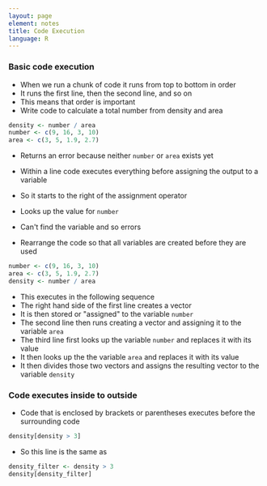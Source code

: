 ```yaml
---
layout: page
element: notes
title: Code Execution
language: R
---
```


### Basic code execution

* When we run a chunk of code it runs from top to bottom in order
* It runs the first line, then the second line, and so on
* This means that order is important
* Write code to calculate a total number from density and area

```r
density <- number / area
number <- c(9, 16, 3, 10)
area <- c(3, 5, 1.9, 2.7)
```

* Returns an error because neither `number` or `area` exists yet

* Within a line code executes everything before assigning the output to a variable
* So it starts to the right of the assignment operator
* Looks up the value for `number `
* Can't find the variable and so errors

* Rearrange the code so that all variables are created before they are used

```r
number <- c(9, 16, 3, 10)
area <- c(3, 5, 1.9, 2.7)
density <- number / area
```

* This executes in the following sequence
* The right hand side of the first line creates a vector
* It is then stored or "assigned" to the variable `number`
* The second line then runs creating a vector and assigning it to the variable `area`
* The third line first looks up the variable `number` and replaces it with its value
* It then looks up the the variable `area` and replaces it with its value
* It then divides those two vectors and assigns the resulting vector to the variable `density`

### Code executes inside to outside

* Code that is enclosed by brackets or parentheses executes before the surrounding code

```r
density[density > 3]
```

* So this line is the same as

```r
density_filter <- density > 3
density[density_filter]
```
